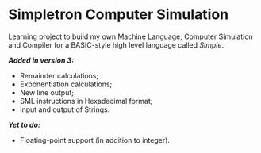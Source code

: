 # Simpletron Computer Simulation

Learning project to build my own Machine Language, Computer Simulation and Compiler for a BASIC-style high level language called *Simple*.

**_Added in version 3:_**

* Remainder calculations;
* Exponentiation calculations;
* New line output;
* SML instructions in Hexadecimal format;
* input and output of Strings.

**_Yet to do:_**

* Floating-point support (in addition to integer).
